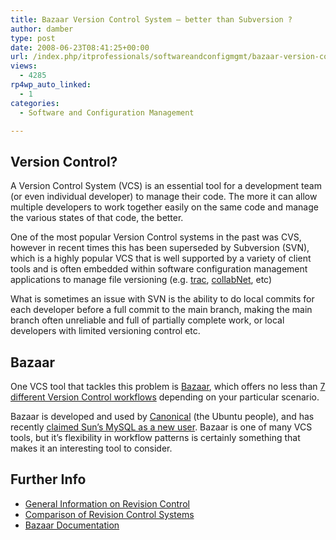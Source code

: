 ```yaml
---
title: Bazaar Version Control System – better than Subversion ?
author: damber
type: post
date: 2008-06-23T08:41:25+00:00
url: /index.php/itprofessionals/softwareandconfigmgmt/bazaar-version-control-system-better-tha/
views:
  - 4285
rp4wp_auto_linked:
  - 1
categories:
  - Software and Configuration Management

---
```

## Version Control?

A Version Control System (VCS) is an essential tool for a development team (or even individual developer) to manage their code. The more it can allow multiple developers to work together easily on the same code and manage the various states of that code, the better. 

One of the most popular Version Control systems in the past was CVS, however in recent times this has been superseded by Subversion (SVN), which is a highly popular VCS that is well supported by a variety of client tools and is often embedded within software configuration management applications to manage file versioning (e.g. [trac][1], [collabNet][2], etc)

What is sometimes an issue with SVN is the ability to do local commits for each developer before a full commit to the main branch, making the main branch often unreliable and full of partially complete work, or local developers with limited versioning control etc. 

## Bazaar

One VCS tool that tackles this problem is [Bazaar][3], which offers no less than [7 different Version Control workflows][4] depending on your particular scenario. 

Bazaar is developed and used by [Canonical][5] (the Ubuntu people), and has recently [claimed Sun&#8217;s MySQL as a new user][6]. Bazaar is one of many VCS tools, but it&#8217;s flexibility in workflow patterns is certainly something that makes it an interesting tool to consider. 

## Further Info

  * [General Information on Revision Control][7]
  * [Comparison of Revision Control Systems][8]
  * [Bazaar Documentation][9]

 [1]: http://trac.edgewall.org/
 [2]: http://www.collab.net/
 [3]: http://bazaar-vcs.org/
 [4]: http://bazaar-vcs.org/Workflows
 [5]: http://canonical.com/
 [6]: http://www.theregister.co.uk/2008/06/19/mysql_dumps_bitkeeper/
 [7]: http://en.wikipedia.org/wiki/Revision_control
 [8]: http://en.wikipedia.org/wiki/Comparison_of_revision_control_software
 [9]: http://bazaar-vcs.org/Documentation